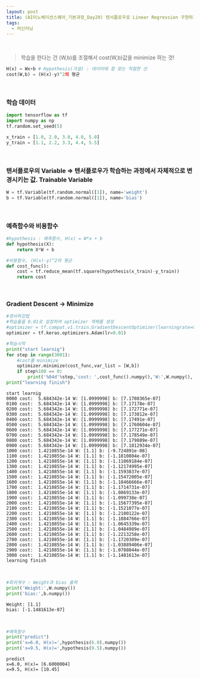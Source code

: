 ```yaml
---
layout: post
title: (AI이노베이션스퀘어_기본과정_Day29) 텐서플로우로 Linear Regression 구현하기
tags:
  - 머신러닝
---
```


<br>

> 학습을 한다는 건 (W,b)를 조절해서 cost(W,b)값을 minimize 하는 것!

```python
H(x) = Wx+b # Hypothesis(가설) : 데이터에 잘 맞는 적절한 선 
cost(W,b) = (H(x)-y)^2의 평균 
```

<br>

### 학습 데이터


```python
import tensorflow as tf
import numpy as np
tf.random.set_seed(5)

x_train = [1.0, 2.0, 3.0, 4.0, 5.0]
y_train = [1.1, 2.2, 3.3, 4.4, 5.5]
```

<br>

###  텐서플로우의 Variable => 텐서플로우가 학습하는 과정에서 자체적으로 변경시키는 값. Trainable Variable


```python
W = tf.Variable(tf.random.normal([1]), name='weight')
b = tf.Variable(tf.random.normal([1]), name='bias')
```

<br>

### 예측함수와 비용함수


```python
#hypothesis : 예측함수, H(x) = W*x + b
def hypothesis(X):
    return X*W + b
```


```python
#비용함수, (H(x)-y)^2의 평균
def cost_func():
    cost = tf.reduce_mean(tf.square(hypothesis(x_train)-y_train))
    return cost
```

<br>

### Gradient Descent -> Minimize


```python
#경사하강법
#학습율을 0.01로 설정하여 optimizer 객체를 생성
#optimizer = tf.compat.v1.train.GradientDescentOptimizer(learningrate=0.1)
optimizer = tf.keras.optimizers.Adam(lr=0.01)
```


```python
#학습시작
print("start learnig")
for step in range(3001):
    #cost를 minimize
    optimizer.minimize(cost_func,var_list = [W,b])
    if step%100 == 0:
        print('%04d'%step,'cost: ',cost_func().numpy(),'W:',W.numpy(),'b:',b.numpy())
print("learning finish")
```

    start learnig
    0000 cost:  5.684342e-14 W: [1.0999998] b: [7.1708365e-07]
    0100 cost:  5.684342e-14 W: [1.0999998] b: [7.17178e-07]
    0200 cost:  5.684342e-14 W: [1.0999998] b: [7.172771e-07]
    0300 cost:  5.684342e-14 W: [1.0999998] b: [7.173812e-07]
    0400 cost:  5.684342e-14 W: [1.0999998] b: [7.17491e-07]
    0500 cost:  5.684342e-14 W: [1.0999998] b: [7.1760604e-07]
    0600 cost:  5.684342e-14 W: [1.0999998] b: [7.177271e-07]
    0700 cost:  5.684342e-14 W: [1.0999998] b: [7.178549e-07]
    0800 cost:  5.684342e-14 W: [1.0999998] b: [7.179889e-07]
    0900 cost:  5.684342e-14 W: [1.0999998] b: [7.1812934e-07]
    1000 cost:  1.4210855e-14 W: [1.1] b: [-9.724891e-08]
    1100 cost:  1.4210855e-14 W: [1.1] b: [-1.1810804e-07]
    1200 cost:  1.4210855e-14 W: [1.1] b: [-1.11069184e-07]
    1300 cost:  1.4210855e-14 W: [1.1] b: [-1.12174995e-07]
    1400 cost:  1.4210855e-14 W: [1.1] b: [-1.1593837e-07]
    1500 cost:  1.4210855e-14 W: [1.1] b: [-1.15472005e-07]
    1600 cost:  1.4210855e-14 W: [1.1] b: [-1.18466666e-07]
    1700 cost:  1.4210855e-14 W: [1.1] b: [-1.1714731e-07]
    1800 cost:  1.4210855e-14 W: [1.1] b: [-1.0869133e-07]
    1900 cost:  1.4210855e-14 W: [1.1] b: [-1.099738e-07]
    2000 cost:  1.4210855e-14 W: [1.1] b: [-1.15677395e-07]
    2100 cost:  1.4210855e-14 W: [1.1] b: [-1.1521077e-07]
    2200 cost:  1.4210855e-14 W: [1.1] b: [-1.2100122e-07]
    2300 cost:  1.4210855e-14 W: [1.1] b: [-1.1884766e-07]
    2400 cost:  1.4210855e-14 W: [1.1] b: [-1.0645339e-07]
    2500 cost:  1.4210855e-14 W: [1.1] b: [-1.0484989e-07]
    2600 cost:  1.4210855e-14 W: [1.1] b: [-1.2213258e-07]
    2700 cost:  1.4210855e-14 W: [1.1] b: [-1.1720309e-07]
    2800 cost:  1.4210855e-14 W: [1.1] b: [-1.03889406e-07]
    2900 cost:  1.4210855e-14 W: [1.1] b: [-1.0708044e-07]
    3000 cost:  1.4210855e-14 W: [1.1] b: [-1.1481613e-07]
    learning finish

<br>

```python
#회귀계수 : Weight과 bias 출력
print('Weight:',W.numpy())
print('bias:',b.numpy())
```

    Weight: [1.1]
    bias: [-1.1481613e-07]

<br>

```python
#예측함수
print("predict")
print('x=6.0, H(x)=',hypothesis(6.0).numpy())
print('x=9.5, H(x)=',hypothesis(9.5).numpy())
```

    predict
    x=6.0, H(x)= [6.6000004]
    x=9.5, H(x)= [10.45]


